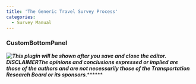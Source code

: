 ```yaml
---
title: 'The Generic Travel Survey Process'
categories:
  - Survey Manual
---
```

### CustomBottomPanel

***![](http://wiki.zoho.com/pluginImg.zhtml?n=GoogleAnalytics&wid=345&hei=300 "This plugin will be shown after you save and close the editor.")***  
***DISCLAIMER******The opinions and conclusions expressed or implied are those of the authors and are not necessarily those of the Transportation Research Board or its sponsors***.******